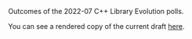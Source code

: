 Outcomes of the 2022-07 C++ Library Evolution polls.

You can see a rendered copy of the current draft [here](https://api.csswg.org/bikeshed/?force=1&url=https://raw.githubusercontent.com/brycelelbach/wg21_p2611_2022_07_library_evolution_poll_outcomes/main/2022_07_library_evolution_poll_outcomes.bs).

